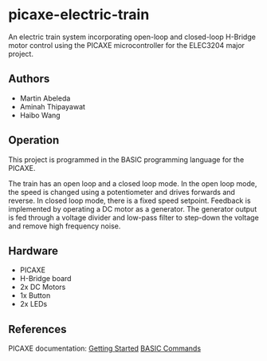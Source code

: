 # picaxe-electric-train
An electric train system incorporating open-loop and closed-loop H-Bridge motor control using the PICAXE microcontroller for the ELEC3204 major project.  

## Authors
* Martin Abeleda
* Aminah Thipayawat
* Haibo Wang

## Operation
This project is programmed in the BASIC programming language for the PICAXE.

The train has an open loop and a closed loop mode. In the open loop mode, the speed is changed using a potentiometer and drives forwards and reverse. In closed loop mode, there is a fixed speed setpoint. Feedback is implemented by operating a DC motor as a generator. The generator output is fed through a voltage divider and low-pass filter to step-down the voltage and remove high frequency noise.

## Hardware
* PICAXE
* H-Bridge board
* 2x DC Motors
* 1x Button
* 2x LEDs

## References
PICAXE documentation:
[Getting Started](http://www.picaxe.com/docs/picaxe_manual1.pdf)
[BASIC Commands](http://www.picaxe.com/docs/picaxe_manual2.pdf)
